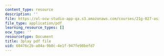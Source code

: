 ```yaml
---
content_type: resource
description: ''
file: https://ol-ocw-studio-app-qa.s3.amazonaws.com/courses/21g-027-asia-in-the-modern-world-images-representations-fall-2016/60476c2ba84a9b8c4e1f947fe98befd7_zptyZRDiLsQ.pdf
file_type: application/pdf
learning_resource_types: []
ocw_type: ''
resourcetype: Document
title: 3play pdf file
uid: 60476c2b-a84a-9b8c-4e1f-947fe98befd7
---
```

